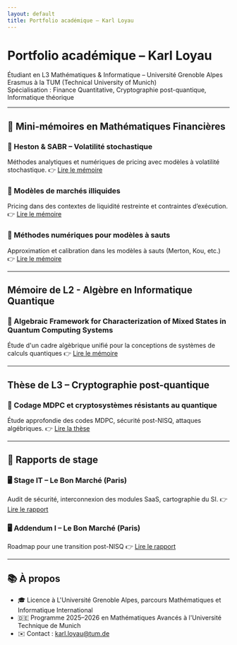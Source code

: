 ```yaml
---
layout: default
title: Portfolio académique – Karl Loyau
---
```


<link rel="stylesheet" href="/css/style.css">

# Portfolio académique – Karl Loyau

Étudiant en L3 Mathématiques & Informatique – Université Grenoble Alpes  
Erasmus à la TUM (Technical University of Munich)  
Spécialisation : Finance Quantitative, Cryptographie post-quantique, Informatique théorique

---

## 🧾 Mini-mémoires en Mathématiques Financières

<div class="card">
<h3>📘 Heston & SABR – Volatilité stochastique</h3>
Méthodes analytiques et numériques de pricing avec modèles à volatilité stochastique.  
👉 <a href="./memoires/heston-sabr/heston_sabr.pdf">Lire le mémoire</a>
</div>

<div class="card">
<h3>📕 Modèles de marchés illiquides</h3>
Pricing dans des contextes de liquidité restreinte et contraintes d’exécution.  
👉 <a href="./memoires/marche-illiquide/illiquid_pricing.pdf">Lire le mémoire</a>
</div>

<div class="card">
<h3>📗 Méthodes numériques pour modèles à sauts</h3>
Approximation et calibration dans les modèles à sauts (Merton, Kou, etc.)  
👉 <a href="./memoires/numerique-sauts/sauts_numeriques.pdf">Lire le mémoire</a>
</div>

---

## Mémoire de L2 - Algèbre en Informatique Quantique

<div class="card">
<h3>🧩 Algebraic Framework for Characterization
of Mixed States in Quantum Computing
Systems</h3>
Étude d'un cadre algèbrique unifié pour la conceptions de systèmes de calculs quantiques
👉 <a href="./memoires/l2/PAN_quantum.pdf">Lire le mémoire</a>
</div>

---

## Thèse de L3 – Cryptographie post-quantique

<div class="card">
<h3>🧩 Codage MDPC et cryptosystèmes résistants au quantique</h3>
Étude approfondie des codes MDPC, sécurité post-NISQ, attaques algébriques.  
👉 <a href="./these-mdpc/mdpc.pdf">Lire la thèse</a>
</div>

---

## 💼 Rapports de stage

<div class="card">
<h3>🖥️ Stage IT – Le Bon Marché (Paris)</h3>
Audit de sécurité, interconnexion des modules SaaS, cartographie du SI.  
👉 <a href="./rapport-stage/rapport_stage.pdf">Lire le rapport</a>
</div>

<div class="card">
<h3>🖥️ Addendum I – Le Bon Marché (Paris)</h3>
Roadmap pour une transition post-NISQ  
👉 <a href="./rapport-stage/rapport_stage.pdf">Lire le rapport</a>
</div>

---

## 📚 À propos

- 🎓 Licence à L'Université Grenoble Alpes, parcours Mathématiques et Informatique International
- 🇩🇪 Programme 2025–2026 en Mathématiques Avancés à l'Université Technique de Munich
- ✉️ Contact : karl.loyau@tum.de